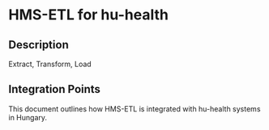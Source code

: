 # HMS-ETL for hu-health

## Description

Extract, Transform, Load

## Integration Points

This document outlines how HMS-ETL is integrated with hu-health systems in Hungary.

